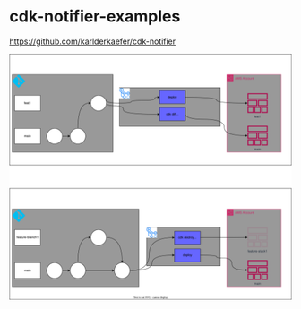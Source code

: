 # cdk-notifier-examples

https://github.com/karlderkaefer/cdk-notifier

![architecture](./docs/cdk-diff-pipeline.drawio.svg)